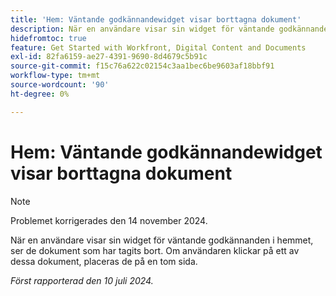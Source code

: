 ```yaml
---
title: 'Hem: Väntande godkännandewidget visar borttagna dokument'
description: När en användare visar sin widget för väntande godkännanden i hemmet, ser de dokument som har tagits bort. Om användaren klickar på ett av dessa dokument, placeras de på en tom sida.
hidefromtoc: true
feature: Get Started with Workfront, Digital Content and Documents
exl-id: 82fa6159-ae27-4391-9690-8d4679c5b91c
source-git-commit: f15c76a622c02154c3aa1bec6be9603af18bbf91
workflow-type: tm+mt
source-wordcount: '90'
ht-degree: 0%

---
```


# Hem: Väntande godkännandewidget visar borttagna dokument

>[!NOTE]
>
>Problemet korrigerades den 14 november 2024.

När en användare visar sin widget för väntande godkännanden i hemmet, ser de dokument som har tagits bort. Om användaren klickar på ett av dessa dokument, placeras de på en tom sida.

_Först rapporterad den 10 juli 2024._
